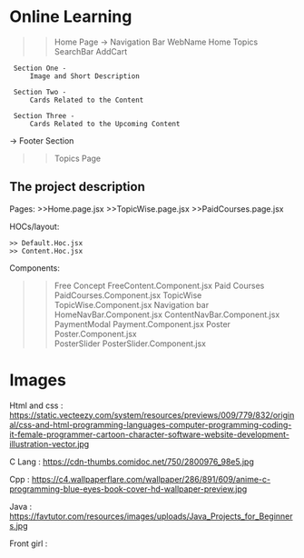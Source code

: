# Online Learning
  
  >> Home Page
  -> Navigation Bar
     WebName         Home         Topics         SearchBar         AddCart

     Section One -
         Image and Short Description

     Section Two -
         Cards Related to the Content

     Section Three - 
         Cards Related to the Upcoming Content

  -> Footer Section                

  >> Topics Page


  ## The project description

  Pages:
     >>Home.page.jsx 
     >>TopicWise.page.jsx
     >>PaidCourses.page.jsx

  HOCs/layout:

    >> Default.Hoc.jsx
    >> Content.Hoc.jsx   

  Components:

  >> Free Concept    FreeContent.Component.jsx
  >> Paid Courses    PaidCourses.Component.jsx
  >> TopicWise       TopicWise.Component.jsx
  >> Navigation bar  HomeNavBar.Component.jsx
                     ContentNavBar.Component.jsx
  >> PaymentModal    Payment.Component.jsx
  >> Poster          Poster.Component.jsx                          
  >> PosterSlider    PosterSlider.Component.jsx


# Images
  
  Html and css : https://static.vecteezy.com/system/resources/previews/009/779/832/original/css-and-html-programming-languages-computer-programming-coding-it-female-programmer-cartoon-character-software-website-development-illustration-vector.jpg

  C Lang : https://cdn-thumbs.comidoc.net/750/2800976_98e5.jpg

  Cpp : https://c4.wallpaperflare.com/wallpaper/286/891/609/anime-c-programming-blue-eyes-book-cover-hd-wallpaper-preview.jpg

  Java : https://favtutor.com/resources/images/uploads/Java_Projects_for_Beginners.jpg

  Front girl : 